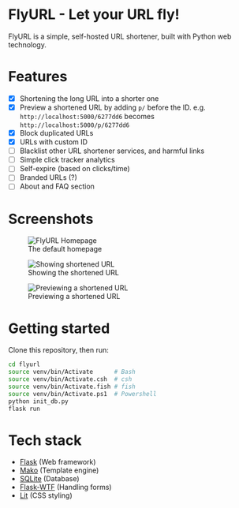 # FlyURL - Let your URL fly!

FlyURL is a simple, self-hosted URL shortener, built with Python web technology.

# Features
- [x] Shortening the long URL into a shorter one
- [x] Preview a shortened URL by adding `p/` before the ID. e.g. `http://localhost:5000/6277dd6` becomes `http://localhost:5000/p/6277dd6`
- [x] Block duplicated URLs
- [x] URLs with custom ID
- [ ] Blacklist other URL shortener services, and harmful links
- [ ] Simple click tracker analytics
- [ ] Self-expire (based on clicks/time)
- [ ] Branded URLs (?)
- [ ] About and FAQ section

# Screenshots

<figure>
    <img src="https://files.catbox.moe/11f415.png"
         alt="FlyURL Homepage">
    <figcaption>The default homepage</figcaption>
</figure>

<figure>
    <img src="https://files.catbox.moe/okznxg.png"
         alt="Showing shortened URL">
    <figcaption>Showing the shortened URL</figcaption>
</figure>

<figure>
    <img src="https://files.catbox.moe/ducyol.png"
         alt="Previewing a shortened URL">
    <figcaption>Previewing a shortened URL</figcaption>
</figure>

# Getting started

Clone this repository, then run:

```sh
cd flyurl
source venv/bin/Activate      # Bash
source venv/bin/Activate.csh  # csh
source venv/bin/Activate.fish # fish
source venv/bin/Activate.ps1  # Powershell
python init_db.py
flask run
```

# Tech stack
- [Flask](https://flask.palletsprojects.com/en/2.1.x/) (Web framework)
- [Mako](https://www.makotemplates.org/) (Template engine)
- [SQLite](https://sqlite.org) (Database)
- [Flask-WTF](https://flask-wtf.readthedocs.io/en/1.0.x/) (Handling forms)
- [Lit](https://ajusa.github.io/lit/docs/lit.html?) (CSS styling)

